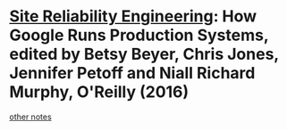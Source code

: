 # [Site Reliability Engineering][homepage]: How Google Runs Production Systems, edited by Betsy Beyer, Chris Jones, Jennifer Petoff and Niall Richard Murphy, O'Reilly (2016)

[other notes][other_notes]

[homepage]: https://landing.google.com/sre/book.html
[other_notes]: http://danluu.com/google-sre-book/

